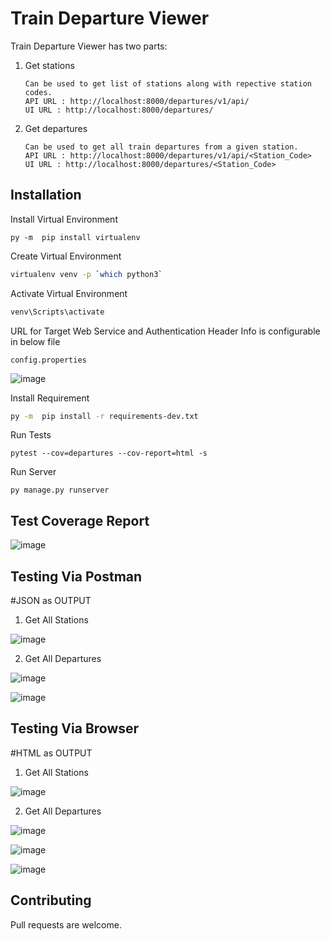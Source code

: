 # Train Departure Viewer

Train Departure Viewer has two parts:

1) Get stations

       Can be used to get list of stations along with repective station codes.
       API URL : http://localhost:8000/departures/v1/api/
       UI URL : http://localhost:8000/departures/


2) Get departures

       Can be used to get all train departures from a given station.
       API URL : http://localhost:8000/departures/v1/api/<Station_Code>
       UI URL : http://localhost:8000/departures/<Station_Code>



## Installation

Install Virtual Environment
```
py -m  pip install virtualenv
```

Create Virtual Environment

```bash
virtualenv venv -p `which python3`
```

Activate Virtual Environment

```bash
venv\Scripts\activate
```

URL for Target Web Service and Authentication Header Info is configurable in below file

```
config.properties

```
![image](https://user-images.githubusercontent.com/48081601/131246534-04fac2f2-28a0-4b9c-9dad-43478a83325a.png)


Install Requirement

```bash
py -m  pip install -r requirements-dev.txt
```

Run Tests
```
pytest --cov=departures --cov-report=html -s
```

Run Server

```
py manage.py runserver
```

## Test Coverage Report

![image](https://user-images.githubusercontent.com/48081601/131246479-22acdd11-6d60-4c42-b919-4f51701855ac.png)


## Testing Via Postman
#JSON as OUTPUT
1) Get All Stations

![image](https://user-images.githubusercontent.com/48081601/131247644-d878c17a-c21e-450b-ae3e-78366c5c8cc6.png)

2) Get All Departures

![image](https://user-images.githubusercontent.com/48081601/131247669-ab6fb84e-c5d6-47e3-8fa5-01598f23e16a.png)

![image](https://user-images.githubusercontent.com/48081601/131255659-61cef55a-daab-4180-abd4-026ae9fd2a9c.png)



## Testing Via Browser
#HTML as OUTPUT
1) Get All Stations

![image](https://user-images.githubusercontent.com/48081601/131247690-3a1353f0-8bdd-4092-bab3-6f755b804b01.png)

2) Get All Departures

![image](https://user-images.githubusercontent.com/48081601/131247709-8c6d2171-0649-4279-abc5-8dac80f53151.png)

![image](https://user-images.githubusercontent.com/48081601/131255627-55b91c16-2c34-4be0-8fe8-cdf48347dff3.png)

![image](https://user-images.githubusercontent.com/48081601/131255667-51ada974-ad88-40df-a4c5-5d5912d4f581.png)



## Contributing
Pull requests are welcome. 
